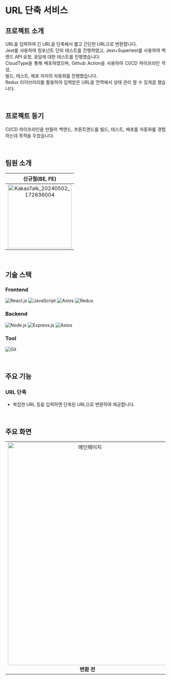 URL 단축 서비스 
=========


## 프로젝트 소개

<p align="justify">
URL을 입력하여 긴 URL을 단축해서 짧고 간단한 URL으로 변환합니다.<br>
Jest를 사용하여 컴포넌트 단위 테스트를 진행하였고,
Jest+Supertest를 사용하여 백엔드 API 요청, 응답에 대한 테스트를 진행했습니다.<br>
CloudType을 통해 배포하였으며, Github Action을 사용하여 CI/CD 파이프라인 작성,<br>
빌드, 테스트, 배포 까지의 자동화를 진행했습니다.<br>
Redux 라이브러리를 활용하여 입력받은 URL을 전역에서 상태 관리 할 수 있게끔 했습니다.
</p>
<br>

## 프로젝트 동기

<p align="justify">
CI/CD 파이프라인을 만들어 백엔드, 프론트엔드를 빌드, 테스트, 배포를 자동화를 경험하는데 목적을 두었습니다.<br>
  
</p>
<br>

## 팀원 소개
| 신규철(BE, FE)     |
| :-----------------: |
| <img src="https://github.com/zzannorita/LetsDoIt/assets/135790442/ddb59533-4cba-43c1-9b0c-cf5e1c94137d" alt="KakaoTalk_20240502_172636004" width="200" height="200" /><br> |

<br>

## 기술 스택

### Frontend
![React.js](https://img.shields.io/badge/React.js-61DAFB?style=for-the-badge&logo=react&logoColor=white)
![JavaScript](https://img.shields.io/badge/javascript-%23323330.svg?style=for-the-badge&logo=javascript&logoColor=%23F7DF1E)
![Axios](https://img.shields.io/badge/Axios-007ACC?style=for-the-badge&logo=axios&logoColor=white)
![Redux](https://img.shields.io/badge/Redux-339933?style=for-the-badge&logo=redux&logoColor=white)

### Backend
![Node.js](https://img.shields.io/badge/Node.js-339933?style=for-the-badge&logo=nodedotjs&logoColor=white)
![Express.js](https://img.shields.io/badge/Express.js-000000?style=for-the-badge&logo=express&logoColor=white)
![Axios](https://img.shields.io/badge/Axios-5A29E4?style=for-the-badge&logo=axios&logoColor=white)


### Tool
![Git](https://img.shields.io/badge/Git-F05032?style=for-the-badge&logo=git&logoColor=white)


<br>


## 주요 기능

### URL 단축
+ 복잡한 URL 등을 입력하면 단축된 URL으로 변환하여 제공합니다.

<br>

## 주요 화면
<table>
  <tr>
    <td align="center">
      <img src="https://github.com/user-attachments/assets/412cce8e-2432-4d48-a4ab-6db5d6709841" alt="메인페이지" width="500" height="700" /><br>
      <strong>변환 전</strong>
    </td>
    <td align="center">
      <img src="https://github.com/user-attachments/assets/1bf3b432-ad6b-4706-bba9-25e24ba5120e" alt="메인페이지" width="500" height="700" /><br>
      <strong>변환 후</strong>
    </td>
  </tr>
</table>

<br>
